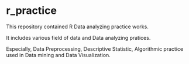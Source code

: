 # r_practice

This repository contained R Data analyzing practice works.


It includes various field of data and Data analyzing pratices.


Especially, Data Preprocessing, Descriptive Statistic, Algorithmic practice used in Data mining and Data Visualization.

